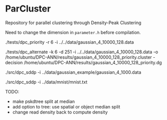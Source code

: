 # ParCluster

Repository for parallel clustering through Density-Peak Clustering

Need to change the dimension in `parameter.h` before compilation.

./tests/dpc_priority -r 6 -i ../../data/gaussian_4_10000_128.data 

./tests/dpc_alternate -k 6 -d 251 -i ../../data/gaussian_4_10000_128.data -o /home/ubuntu/DPC-ANN/results/gaussian_4_10000_128_priority.cluster -decision  /home/ubuntu/DPC-ANN/results/gaussian_4_10000_128_priority.dg


./src/dpc_sddp -i ../data/gaussian_example/gaussian_4_1000.data

./src/dpc_sddp -i ../data/mnist/mnist.txt


TODO:
- make pskdtree split at median
- add option to tree: use spatial or object median split
- change read density back to compute density